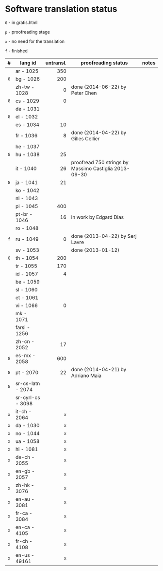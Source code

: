 

Software translation status
===========================

`G` - in gratis.html

`p` - proofreading stage

`x` - no need for the translation

`f` - finished

| #   | lang id           | untransl. | proofreading status                                   | notes |
| :-: | ----------------- | --------: | ----------------------------------------------------- | ----- |
|     | ar - 1025         | 350       |                                                       |       |
| `G` | bg - 1026         | 200       |                                                       |       |
|     | zh-tw - 1028      | 0         | done (2014-06-22) by Peter Chen                       |       |
| `G` | cs - 1029         | 0         |                                                       |       |
|     | de - 1031         |           |                                                       |       |
| `G` | el - 1032         |           |                                                       |       |
|     | es - 1034         | 10        |                                                       |       |
|     | fr - 1036         | 8         | done (2014-04-22) by Gilles Cellier                   |       |
|     | he - 1037         |           |                                                       |       |
| `G` | hu - 1038         | 25        |                                                       |       |
|     | it - 1040         | 26        | proofread 750 strings by Massimo Castiglia 2013-09-30 |       |
| `G` | ja - 1041         | 21        |                                                       |       |
|     | ko - 1042         |           |                                                       |       |
|     | nl - 1043         |           |                                                       |       |
|     | pl - 1045         | 400       |                                                       |       |
|     | pt-br - 1046      | 16        | in work by Edgard Dias                                |       |
|     | ro - 1048         |           |                                                       |       |
| `f` | ru - 1049         | 0         | done (2013-04-22) by Serj Lavre                       |       |
|     | sv - 1053         |           | done (2013-01-12)                                     |       |
| `G` | th - 1054         | 200       |                                                       |       |
|     | tr - 1055         | 170       |                                                       |       |
|     | id - 1057         | 4         |                                                       |       |
|     | be - 1059         |           |                                                       |       |
|     | sl - 1060         |           |                                                       |       |
|     | et - 1061         |           |                                                       |       |
|     | vi - 1066         | 0         |                                                       |       |
|     | mk - 1071         |           |                                                       |       |
|     | farsi - 1256      |           |                                                       |       |
|     | zh-cn - 2052      | 17        |                                                       |       |
| `G` | es-mx - 2058      | 600       |                                                       |       |
| `G` | pt - 2070         | 22        | done (2014-04-21) by Adriano Maia                     |       |
| `G` | sr-cs-latn - 2074 |           |                                                       |       |
|     | sr-cyrl-cs - 3098 |           |                                                       |       |
| `x` | it-ch - 2064      | `x`       |                                                       |       |
| `x` | da - 1030         | `x`       |                                                       |       |
| `x` | no - 1044         | `x`       |                                                       |       |
| `x` | ua - 1058         | `x`       |                                                       |       |
| `x` | hi - 1081         | `x`       |                                                       |       |
| `x` | de-ch - 2055      | `x`       |                                                       |       |
| `x` | en-gb - 2057      | `x`       |                                                       |       |
| `x` | zh-hk - 3076      | `x`       |                                                       |       |
| `x` | en-au - 3081      | `x`       |                                                       |       |
| `x` | fr-ca - 3084      | `x`       |                                                       |       |
| `x` | en-ca - 4105      | `x`       |                                                       |       |
| `x` | fr-ch - 4108      | `x`       |                                                       |       |
| `x` | en-us - 49161     | `x`       |                                                       |       |
